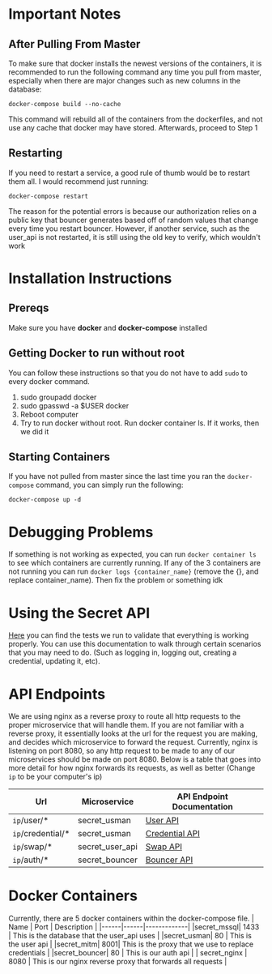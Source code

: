 # Important Notes
## After Pulling From Master
To make sure that docker installs the newest versions of the containers, it is recommended to
run the following command any time you pull from master, especially when there are major changes
such as new columns in the database:

 `docker-compose build --no-cache`

This command will rebuild all of the containers from the dockerfiles, and not use any
cache that docker may have stored. Afterwards, proceed to Step 1

## Restarting
If you need to restart a service, a good rule of thumb would be to restart them all. I 
would recommend just running:

`docker-compose restart`

The reason for the potential errors is because our authorization relies on a public key
that bouncer generates based off of random values that change every time you restart bouncer.
However, if another service, such as the user_api is not restarted, it is still using the
old key to verify, which wouldn't work

# Installation Instructions
## Prereqs
Make sure you have **docker** and **docker-compose** installed

## Getting Docker to run without root
You can follow these instructions so that you do not have to add `sudo` to every docker 
command. 
1. sudo groupadd docker
2. sudo gpasswd -a $USER docker
3. Reboot computer
4. Try to run docker without root. Run docker container ls. If it works, then we did it

## Starting Containers
If you have not pulled from master since the last time you ran the `docker-compose` command, you 
can simply run the following: 

`docker-compose up -d`

# Debugging Problems
If something is not working as expected, you can run `docker container ls` to see which containers
are currently running. If any of the 3 containers are not running you can run `docker logs {container_name}`
(remove the {}, and replace container_name). Then fix the problem or something idk

# Using the Secret API
[Here](https://documenter.getpostman.com/view/9830396/T1LV949V?version=latest#d4af5a9d-8704-48df-9053-ef13717cfc07) you can find the tests we run to validate that everything is working properly. You can use this
documentation to walk through certain scenarios that you may need to do. (Such as logging in, logging out,
creating a credential, updating it, etc).

# API Endpoints
We are using nginx as a reverse proxy to route all http requests to the proper microservice that will
handle them. If you are not familiar with a reverse proxy, it essentially looks at the url for the 
request you are making, and decides which microservice to forward the request. Currently, nginx is 
listening on port 8080, so any http request to be made to any of our microservices should be made on port
8080. Below is a table that goes into more detail for how nginx forwards its requests, as well as better 
(Change `ip` to be your computer's ip) 

| Url | Microservice | API Endpoint Documentation |
|-----|--------------| --------------|
| `ip`/user/* | secret_usman | [User API](https://docs.google.com/document/d/1CBh3EtYRP9pQcqUtRFken9FF3jxMfvshMlcplv2MuNk/edit#heading=h.ynqi8wk11m12)
| `ip`/credential/* | secret_usman|[Credential API](https://docs.google.com/document/d/1CBh3EtYRP9pQcqUtRFken9FF3jxMfvshMlcplv2MuNk/edit#heading=h.ynqi8wk11m12#heading=h.lsbr1b1y099)
| `ip`/swap/* | secret_user_api |[Swap API](https://docs.google.com/document/d/1CBh3EtYRP9pQcqUtRFken9FF3jxMfvshMlcplv2MuNk/edit#heading=h.ynqi8wk11m12#heading=h.v1uiww4v8q8o)
| `ip`/auth/* | secret_bouncer | [Bouncer API](https://github.com/secret-passwordmanager/Microservices/tree/Issue11-Bouncer/Microservices/bouncer#api-endpoints)


# Docker Containers
Currently, there are 5 docker containers within the docker-compose file.
| Name | Port | Description |
|------|------|-------------|
|secret_mssql| 1433 | This is the database that the user_api uses |
|secret_usman| 80 | This is the user api |
|secret_mitm| 8001| This is the proxy that we use to replace credentials |
|secret_bouncer| 80 | This is our auth api |
| secret_nginx | 8080 | This is our nginx reverse proxy that forwards all requests |


